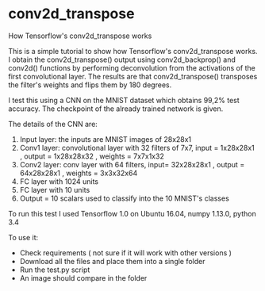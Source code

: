 # conv2d_transpose
How Tensorflow's conv2d_transpose works

This is a simple tutorial to show how Tensorflow's conv2d_transpose works. I obtain the conv2d_transpose() output using conv2d_backprop() and conv2d() functions by performing deconvolution from the activations of the first convolutional layer. The results are that conv2d_transpose() transposes the filter's weights and flips them by 180 degrees. 

I test this using a CNN on the MNIST dataset which obtains 99,2% test accuracy. The checkpoint of the already trained network is given.

The details of the CNN are:
1) Input layer: the inputs are MNIST images of 28x28x1
2) Conv1 layer: convolutional layer with 32 filters of 7x7, input = 1x28x28x1 , output = 1x28x28x32 , weights = 7x7x1x32
3) Conv2 layer: conv layer with 64 filters, input= 32x28x28x1 , output = 64x28x28x1 , weights = 3x3x32x64
4) FC layer with 1024 units
5) FC layer with 10 units
6) Output = 10 scalars used to classify into the 10 MNIST's classes

To run this test I used Tensorflow 1.0 on Ubuntu 16.04, numpy 1.13.0, python 3.4 

To use it:
- Check requirements ( not sure if it will work with other versions )
- Download all the files and place them into a single folder
- Run the test.py script
- An image should compare in the folder
